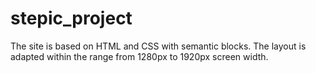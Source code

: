 # stepic_project
The site is based on HTML and CSS with semantic blocks. The layout is adapted within the range from 1280px to 1920px screen width.
